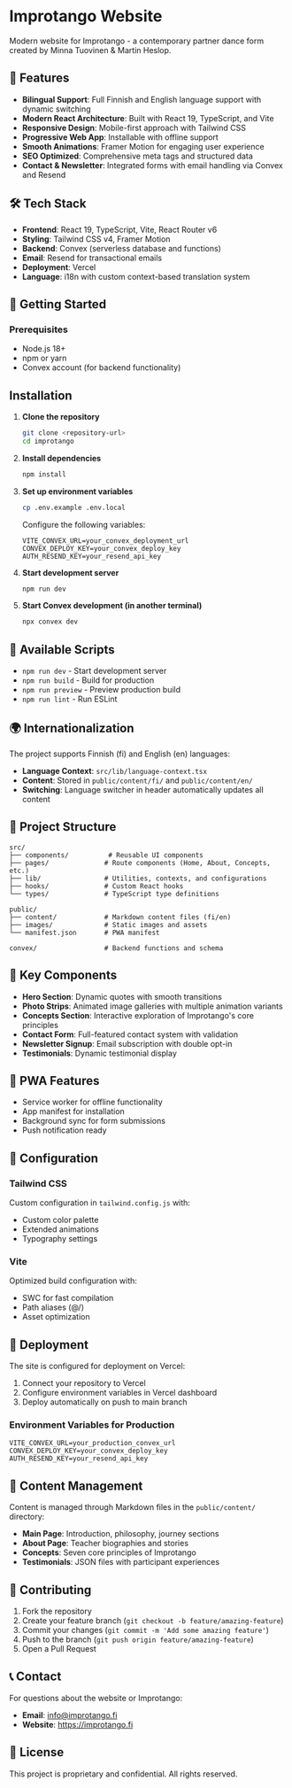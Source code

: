 # Improtango Website

Modern website for Improtango - a contemporary partner dance form created by Minna Tuovinen & Martin Heslop.

## 🌟 Features

- **Bilingual Support**: Full Finnish and English language support with dynamic switching
- **Modern React Architecture**: Built with React 19, TypeScript, and Vite
- **Responsive Design**: Mobile-first approach with Tailwind CSS
- **Progressive Web App**: Installable with offline support
- **Smooth Animations**: Framer Motion for engaging user experience
- **SEO Optimized**: Comprehensive meta tags and structured data
- **Contact & Newsletter**: Integrated forms with email handling via Convex and Resend

## 🛠️ Tech Stack

- **Frontend**: React 19, TypeScript, Vite, React Router v6
- **Styling**: Tailwind CSS v4, Framer Motion
- **Backend**: Convex (serverless database and functions)
- **Email**: Resend for transactional emails
- **Deployment**: Vercel
- **Language**: i18n with custom context-based translation system

## 🚀 Getting Started

### Prerequisites

- Node.js 18+
- npm or yarn
- Convex account (for backend functionality)

## Installation

1. **Clone the repository**

   ```bash
   git clone <repository-url>
   cd improtango
   ```

2. **Install dependencies**

   ```bash
   npm install
   ```

3. **Set up environment variables**

   ```bash
   cp .env.example .env.local
   ```

   Configure the following variables:

   ```env
   VITE_CONVEX_URL=your_convex_deployment_url
   CONVEX_DEPLOY_KEY=your_convex_deploy_key
   AUTH_RESEND_KEY=your_resend_api_key
   ```

4. **Start development server**

   ```bash
   npm run dev
   ```

5. **Start Convex development (in another terminal)**
   ```bash
   npx convex dev
   ```

## 📝 Available Scripts

- `npm run dev` - Start development server
- `npm run build` - Build for production
- `npm run preview` - Preview production build
- `npm run lint` - Run ESLint

## 🌍 Internationalization

The project supports Finnish (fi) and English (en) languages:

- **Language Context**: `src/lib/language-context.tsx`
- **Content**: Stored in `public/content/fi/` and `public/content/en/`
- **Switching**: Language switcher in header automatically updates all content

## 📁 Project Structure

```
src/
├── components/          # Reusable UI components
├── pages/              # Route components (Home, About, Concepts, etc.)
├── lib/                # Utilities, contexts, and configurations
├── hooks/              # Custom React hooks
└── types/              # TypeScript type definitions

public/
├── content/            # Markdown content files (fi/en)
├── images/             # Static images and assets
└── manifest.json       # PWA manifest

convex/                 # Backend functions and schema
```

## 🎨 Key Components

- **Hero Section**: Dynamic quotes with smooth transitions
- **Photo Strips**: Animated image galleries with multiple animation variants
- **Concepts Section**: Interactive exploration of Improtango's core principles
- **Contact Form**: Full-featured contact system with validation
- **Newsletter Signup**: Email subscription with double opt-in
- **Testimonials**: Dynamic testimonial display

## 📱 PWA Features

- Service worker for offline functionality
- App manifest for installation
- Background sync for form submissions
- Push notification ready

## 🔧 Configuration

### Tailwind CSS

Custom configuration in `tailwind.config.js` with:

- Custom color palette
- Extended animations
- Typography settings

### Vite

Optimized build configuration with:

- SWC for fast compilation
- Path aliases (@/)
- Asset optimization

## 🚀 Deployment

The site is configured for deployment on Vercel:

1. Connect your repository to Vercel
2. Configure environment variables in Vercel dashboard
3. Deploy automatically on push to main branch

### Environment Variables for Production

```env
VITE_CONVEX_URL=your_production_convex_url
CONVEX_DEPLOY_KEY=your_convex_deploy_key
AUTH_RESEND_KEY=your_resend_api_key
```

## 📄 Content Management

Content is managed through Markdown files in the `public/content/` directory:

- **Main Page**: Introduction, philosophy, journey sections
- **About Page**: Teacher biographies and stories
- **Concepts**: Seven core principles of Improtango
- **Testimonials**: JSON files with participant experiences

## 🤝 Contributing

1. Fork the repository
2. Create your feature branch (`git checkout -b feature/amazing-feature`)
3. Commit your changes (`git commit -m 'Add some amazing feature'`)
4. Push to the branch (`git push origin feature/amazing-feature`)
5. Open a Pull Request

## 📞 Contact

For questions about the website or Improtango:

- **Email**: info@improtango.fi
- **Website**: https://improtango.fi

## 📄 License

This project is proprietary and confidential. All rights reserved.
